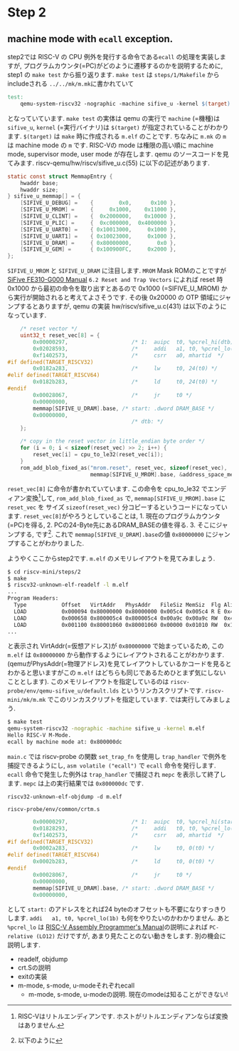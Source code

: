 # Step 2

## machine mode with `ecall` exception.
step2では RISC-V の CPU 例外を発行する命令である`ecall` の処理を実装しますが, プログラムカウンタ(=PC)がどのように遷移するのかを説明するために,  step1 の `make test` から振り返ります.
`make test` は `steps/1/Makefile` から includeされる `../../mk/m.mk`に書かれていて
```Makefile
test:
	qemu-system-riscv32 -nographic -machine sifive_u -kernel $(target)
```
となっていています. `make test` の実体は qemu の実行で `machine` (=機種)は `sifive_u`, `kernel` (=実行バイナリ)は `$(target)` が指定されていることがわかります. `$(target)` は `make` 時に作成される `m.elf` のことです. 
ちなみに `m.mk` の `m` は machine mode の `m` です. RISC-Vの mode は権限の高い順に machine mode, supervisor mode, user mode が存在します.
qemu のソースコードを見てみます. riscv-qemu/hw/riscv/sifive_u.c(55) に以下の記述があります.

```c
static const struct MemmapEntry {
    hwaddr base;
    hwaddr size;
} sifive_u_memmap[] = {
    [SIFIVE_U_DEBUG] =    {        0x0,      0x100 },
    [SIFIVE_U_MROM] =     {     0x1000,    0x11000 },
    [SIFIVE_U_CLINT] =    {  0x2000000,    0x10000 },
    [SIFIVE_U_PLIC] =     {  0xc000000,  0x4000000 },
    [SIFIVE_U_UART0] =    { 0x10013000,     0x1000 },
    [SIFIVE_U_UART1] =    { 0x10023000,     0x1000 },
    [SIFIVE_U_DRAM] =     { 0x80000000,        0x0 },
    [SIFIVE_U_GEM] =      { 0x100900FC,     0x2000 },
};
```
`SIFIVE_U_MROM` と `SIFIVE_U_DRAM` に注目します. 
`MROM` Mask ROMのことですが [SiFive FE310-G000 Manual](https://sifive.cdn.prismic.io/sifive%2F4d063bf8-3ae6-4db6-9843-ee9076ebadf7_fe310-g000.pdf) `6.2 Reset and Trap Vectors` によれば reset 時 0x1000 から最初の命令を取り出すとあるので 0x1000 (=SIFIVE_U_MROM) から実行が開始されると考えてよさそうです. その後 0x20000 の OTP 領域にジャンプするとありますが, qemu の実装 hw/riscv/sifive_u.c(431) は以下のようになっています.
```c
    /* reset vector */
    uint32_t reset_vec[8] = {
        0x00000297,                    /* 1:  auipc  t0, %pcrel_hi(dtb) */
        0x02028593,                    /*     addi   a1, t0, %pcrel_lo(1b) */
        0xf1402573,                    /*     csrr   a0, mhartid  */
#if defined(TARGET_RISCV32)
        0x0182a283,                    /*     lw     t0, 24(t0) */
#elif defined(TARGET_RISCV64)
        0x0182b283,                    /*     ld     t0, 24(t0) */
#endif
        0x00028067,                    /*     jr     t0 */
        0x00000000,
        memmap[SIFIVE_U_DRAM].base, /* start: .dword DRAM_BASE */
        0x00000000,
                                       /* dtb: */
    };

    /* copy in the reset vector in little_endian byte order */
    for (i = 0; i < sizeof(reset_vec) >> 2; i++) {
        reset_vec[i] = cpu_to_le32(reset_vec[i]);
    }
    rom_add_blob_fixed_as("mrom.reset", reset_vec, sizeof(reset_vec),
                          memmap[SIFIVE_U_MROM].base, &address_space_memory);
```
`reset_vec[8]` に命令が書かれていています. この命令を cpu_to_le32 でエンディアン変換[^1]して, `rom_add_blob_fixed_as` で, `memmap[SIFIVE_U_MROM].base` に `reset_vec` を サイズ `sizeof(reset_vec)` 分コピーするというコードになっています. `reset_vec[8]`がやろうとしていることは, 1. 現在のプログラムカウンタ(=PC)を得る, 2. PCの24-Byte先にあるDRAM_BASEの値を得る. 3. そこにジャンプする, です[^2]. これで `memmap[SIFIVE_U_DRAM].base`の値 `0x80000000` にジャンプすることがわかりました.

ようやくここからstep2です. `m.elf` のメモリレイアウトを見てみましょう.

```bash
$ cd riscv-mini/steps/2
$ make
$ riscv32-unknown-elf-readelf -l m.elf
...
Program Headers:
  Type           Offset   VirtAddr   PhysAddr   FileSiz MemSiz  Flg Align
  LOAD           0x000094 0x80000000 0x80000000 0x005c4 0x005c4 R E 0x4
  LOAD           0x000658 0x800005c4 0x800005c4 0x00a9c 0x00a9c RW  0x4
  LOAD           0x001100 0x80001060 0x80001060 0x00000 0x01010 RW  0x10
...
```
と表示され VirtAddr(=仮想アドレス)が `0x80000000` で始まっているため, この `m.elf` は `0x80000000` から動作するようにレイアウトされることがわかります. (qemuがPhysAddr(=物理アドレス)を見てレイアウトしているかコードを見るとわかると思いますがこの `m.elf` はどちらも同じであるためひとまず気にしないこととします). このメモリレイアウトを指定しているのは `riscv-probe/env/qemu-sifive_u/default.lds` というリンカスクリプトです. `riscv-mini/mk/m.mk` でこのリンカスクリプトを指定しています. では実行してみましょう.
```bash
$ make test
qemu-system-riscv32 -nographic -machine sifive_u -kernel m.elf
Hello RISC-V M-Mode.
ecall by machine mode at: 0x800000dc
```

`main.c` では riscv-probe の関数 `set_trap_fn` を使用し `trap_handler` で例外を捕捉できるようにし, `asm volatile ("ecall")` で `ecall` 命令を発行します. `ecall` 命令で発生した例外は `trap_handler` で捕捉され `mepc` を表示して終了します. `mepc` は上の実行結果では `0x800000dc` です. 

`riscv32-unknown-elf-objdump -d m.elf`

`riscv-probe/env/common/crtm.s` 



[^1]: RISC-Vはリトルエンディアンです. ホストがリトルエンディアンならば変換はありません.
[^2]: 以下のように
```c
        0x00000297,                    /* 1:  auipc  t0, %pcrel_hi(start) */` 
        0x01828293,                    /*     addi   t0, t0, %pcrel_lo(1b) */
        0xf1402573,                    /*     csrr   a0, mhartid  */
#if defined(TARGET_RISCV32)
        0x0002a283,                    /*     lw     t0, 0(t0) */
#elif defined(TARGET_RISCV64)
        0x0002b283,                    /*     ld     t0, 0(t0) */
#endif
        0x00028067,                    /*     jr     t0 */
        0x00000000,
        memmap[SIFIVE_U_DRAM].base, /* start: .dword DRAM_BASE */
        0x00000000,
```
として `start:` のアドレスをとれば24 byteのオフセットも不要になりすっきりします. `addi   a1, t0, %pcrel_lo(1b)` も何をやりたいのかわかりません. あと `%pcrel_lo` は [RISC-V Assembly Programmer's Manual](https://github.com/riscv/riscv-asm-manual/blob/master/riscv-asm.md)の説明によれば `PC-relative (LO12)` だけですが, あまり見たことのない動きをします. 別の機会に説明します.

- readelf, objdump
- crt.Sの説明
- exitの実装
- m-mode, s-mode, u-modeそれぞれecall
  - m-mode, s-mode, u-modeの説明. 現在のmodeは知ることができない!